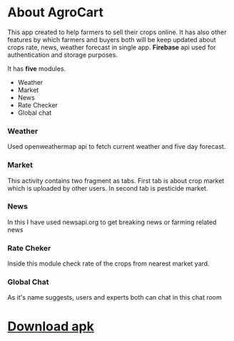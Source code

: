 # About AgroCart

This app created to help farmers to sell their crops online. It has also other features by which farmers and buyers both will be keep updated about crops rate, news, weather forecast in single app. **Firebase** api used for authentication and storage purposes.
  
It has **five** modules.

- Weather
- Market
- News
- Rate Checker
- Global chat

### Weather

Used openweathermap api to fetch current weather and five day forecast.

### Market

This activity contains two fragment as tabs. First tab is about crop market which is uploaded by other users. In second tab is pesticide market.

### News

In this I have used newsapi.org to get breaking news or farming related news

### Rate Cheker

Inside this module check rate of the crops from nearest market yard.

### Global Chat

As it's name suggests, users and experts both can chat in this chat room 

# [Download apk ](https://t.me/detroitdeveloper/9)
